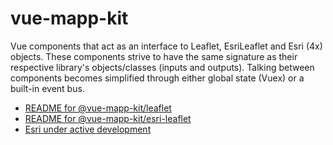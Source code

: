 # vue-mapp-kit #

Vue components that act as an interface to Leaflet, EsriLeaflet and Esri (4x) objects. These components strive to have the same signature as their respective library's objects/classes (inputs and outputs). Talking between components becomes simplified through either global state (Vuex) or a built-in event bus.

* [README for @vue-mapp-kit/leaflet](https://github.com/matt-e-king/vue-mapp-kit/tree/master/packages/leaflet)
* [README for @vue-mapp-kit/esri-leaflet](https://github.com/matt-e-king/vue-mapp-kit/tree/master/packages/esri-leaflet)
* [Esri under active development](https://github.com/matt-e-king/vue-mapp-kit/tree/master/packages/esri)
